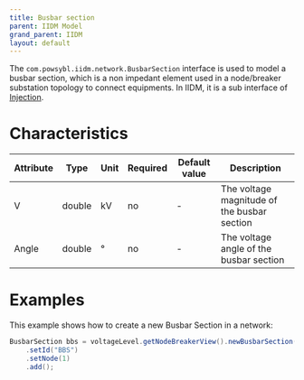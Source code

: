 ```yaml
---
title: Busbar section
parent: IIDM Model
grand_parent: IIDM
layout: default
---
```


The `com.powsybl.iidm.network.BusbarSection` interface is used to model a busbar section, which is a non impedant
element used in a node/breaker substation topology to connect equipments. In IIDM, it is a sub interface of [Injection](injection.md).

# Characteristics

| Attribute | Type | Unit | Required | Default value | Description |
| --------- | ---- | ---- | -------- | ------------- | ----------- |
| V | double | kV | no | - | The voltage magnitude of the busbar section |
| Angle | double | ° |  no | - | The voltage angle of the busbar section |

# Examples
This example shows how to create a new Busbar Section in a network:
```java
BusbarSection bbs = voltageLevel.getNodeBreakerView().newBusbarSection()
    .setId("BBS")
    .setNode(1)
    .add();
```
